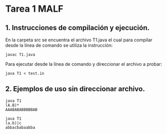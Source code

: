 # Tarea 1 MALF

## 1. Instrucciones de compilación y ejecución.

En la carpeta src se encuentra el archivo T1.java el cual para compilar desde la línea de comando
se utiliza la instrucción:
```
javac T1.java
```
Para ejecutar desde la línea de comando y direccionar el archivo a probar:
```
java T1 < test.in
```


## 2. Ejemplos de uso sin direccionar archivo.


```
java T1
(A.B)*
AAABABABBBBBAB
```


```
java T1
(a.b)|c
abbacbabaabba
```
